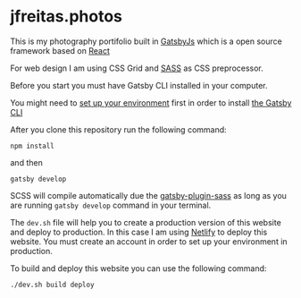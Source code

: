 # jfreitas.photos

This is my photography portifolio built in [GatsbyJs](https://www.gatsbyjs.org/) which is a open source framework based on [React](https://reactjs.org/)

For web design I am using CSS Grid and [SASS](https://sass-lang.com/) as CSS preprocessor.

Before you start you must have Gatsby CLI installed in your computer.

You might need to [set up your environment](https://www.gatsbyjs.org/tutorial/part-zero/) first in order to install [the Gatsby CLI](https://www.gatsbyjs.org/tutorial/part-zero/#using-the-gatsby-cli)

After you clone this repository run the following command:

```
npm install
```

and then

```
gatsby develop
```

SCSS will compile automatically due the [gatsby-plugin-sass](https://www.gatsbyjs.org/packages/gatsby-plugin-sass/) as long as you are running `gatsby develop` command in your terminal.

The `dev.sh` file will help you to create a production version of this website and deploy to production. In this case I am using [Netlify](https://www.netlify.com/) to deploy this website. You must create an account in order to set up your environment in production.

To build and deploy this website you can use the following command:

```sh
./dev.sh build deploy
```
